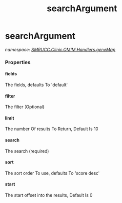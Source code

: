 ﻿---
title: searchArgument
---

# searchArgument
_namespace: [SMRUCC.Clinic.OMIM.Handlers.geneMap](N-SMRUCC.Clinic.OMIM.Handlers.geneMap.html)_






### Properties

#### fields
The fields, defaults To 'default'
#### filter
The filter (Optional)
#### limit
The number Of results To Return, Default Is 10
#### search
The search (required)
#### sort
The sort order To use, defaults To 'score desc'
#### start
The start offset into the results, Default Is 0

